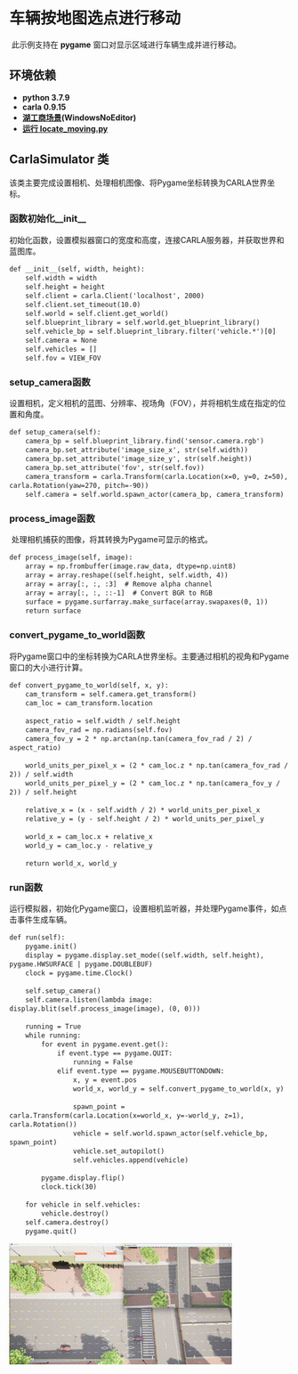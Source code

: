 # 车辆按地图选点进行移动

​	此示例支持在 **pygame** 窗口对显示区域进行车辆生成并进行移动。

## **环境依赖**

- **python 3.7.9**
- **carla 0.9.15**
- **[湖工商场景](https://pan.baidu.com/s/15T1hGoWJ70tVmsTX7-zcSw?pwd=hutb )(WindowsNoEditor)**
- **[运行 locate_moving.py](https://github.com/OpenHUTB/carla_doc/tree/master/src/course/locate_moving.py)**



## CarlaSimulator 类

​	该类主要完成设置相机、处理相机图像、将Pygame坐标转换为CARLA世界坐标。



### 函数初始化__init__

​	初始化函数，设置模拟器窗口的宽度和高度，连接CARLA服务器，并获取世界和蓝图库。

```
def __init__(self, width, height):
    self.width = width
    self.height = height
    self.client = carla.Client('localhost', 2000)
    self.client.set_timeout(10.0)
    self.world = self.client.get_world()
    self.blueprint_library = self.world.get_blueprint_library()
    self.vehicle_bp = self.blueprint_library.filter('vehicle.*')[0]
    self.camera = None
    self.vehicles = []
    self.fov = VIEW_FOV

```

### setup_camera函数

​	设置相机，定义相机的蓝图、分辨率、视场角（FOV），并将相机生成在指定的位置和角度。

```
def setup_camera(self):
    camera_bp = self.blueprint_library.find('sensor.camera.rgb')
    camera_bp.set_attribute('image_size_x', str(self.width))
    camera_bp.set_attribute('image_size_y', str(self.height))
    camera_bp.set_attribute('fov', str(self.fov))
    camera_transform = carla.Transform(carla.Location(x=0, y=0, z=50), carla.Rotation(yaw=270, pitch=-90))
    self.camera = self.world.spawn_actor(camera_bp, camera_transform)

```

### process_image函数

​	处理相机捕获的图像，将其转换为Pygame可显示的格式。

```
def process_image(self, image):
    array = np.frombuffer(image.raw_data, dtype=np.uint8)
    array = array.reshape((self.height, self.width, 4))
    array = array[:, :, :3]  # Remove alpha channel
    array = array[:, :, ::-1]  # Convert BGR to RGB
    surface = pygame.surfarray.make_surface(array.swapaxes(0, 1))
    return surface

```

### convert_pygame_to_world函数

​	将Pygame窗口中的坐标转换为CARLA世界坐标。主要通过相机的视角和Pygame窗口的大小进行计算。

```
def convert_pygame_to_world(self, x, y):
    cam_transform = self.camera.get_transform()
    cam_loc = cam_transform.location

    aspect_ratio = self.width / self.height
    camera_fov_rad = np.radians(self.fov)
    camera_fov_y = 2 * np.arctan(np.tan(camera_fov_rad / 2) / aspect_ratio)

    world_units_per_pixel_x = (2 * cam_loc.z * np.tan(camera_fov_rad / 2)) / self.width
    world_units_per_pixel_y = (2 * cam_loc.z * np.tan(camera_fov_y / 2)) / self.height

    relative_x = (x - self.width / 2) * world_units_per_pixel_x
    relative_y = (y - self.height / 2) * world_units_per_pixel_y

    world_x = cam_loc.x + relative_x
    world_y = cam_loc.y - relative_y

    return world_x, world_y

```

### run函数

​	运行模拟器，初始化Pygame窗口，设置相机监听器，并处理Pygame事件，如点击事件生成车辆。

```
def run(self):
    pygame.init()
    display = pygame.display.set_mode((self.width, self.height), pygame.HWSURFACE | pygame.DOUBLEBUF)
    clock = pygame.time.Clock()

    self.setup_camera()
    self.camera.listen(lambda image: display.blit(self.process_image(image), (0, 0)))

    running = True
    while running:
        for event in pygame.event.get():
            if event.type == pygame.QUIT:
                running = False
            elif event.type == pygame.MOUSEBUTTONDOWN:
                x, y = event.pos
                world_x, world_y = self.convert_pygame_to_world(x, y)

                spawn_point = carla.Transform(carla.Location(x=world_x, y=-world_y, z=1), carla.Rotation())
                vehicle = self.world.spawn_actor(self.vehicle_bp, spawn_point)
                vehicle.set_autopilot()
                self.vehicles.append(vehicle)

        pygame.display.flip()
        clock.tick(30)

    for vehicle in self.vehicles:
        vehicle.destroy()
    self.camera.destroy()
    pygame.quit()

```



![](../img/traffic_course_img/locate_moving.gif)





